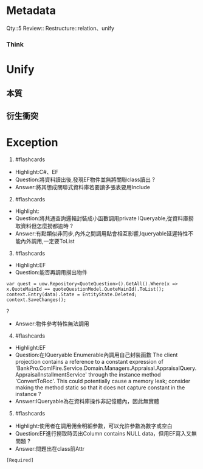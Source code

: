 # Metadata
Qty::5
Review::
Restructure::relation、unify

### Think
# Unify

## 本質

## 衍生衝突


# Exception


1. #flashcards 
- Highlight:C#、EF
- Question:將資料讀出後,發現EF物件並無將關聯class讀出
?
- Answer:將其想成關聯式資料庫若要讀多張表要用Include

2. #flashcards 
- Highlight:
- Question:將共通查詢邏輯封裝成小函數調用private IQueryable,從資料庫撈取資料但怎麼撈都逾時
?
- Answer:有點類似非同步,內外之間調用點會相互影響,Iqueryable延遲特性不能內外調用,一定要ToList

3. #flashcards 
- Highlight:EF
- Question:能否再調用撈出物件
```
var quest = uow.Repository<QuoteQuestion>().GetAll().Where(x => x.QuoteMainId == quoteQuestionModel.QuoteMainId).ToList();
context.Entry(data).State = EntityState.Deleted;
context.SaveChanges();
```
?
- Answer:物件參考特性無法調用

4. #flashcards 
- Highlight:EF
- Question:在IQueryable Enumerable內調用自己封裝函數
The client projection contains a reference to a constant expression of 'BankPro.ComlFire.Service.Domain.Managers.Appraisal.AppraisalQuery.AppraisalInstallmentService' through the instance method 'ConvertToRoc'. This could potentially cause a memory leak; consider making the method static so that it does not capture constant in the instance
?
- Answer:IQueryable為在資料庫操作非記憶體內，因此無實體

5. #flashcards 
- Highlight:使用者在調用佣金明細參數，可以允許參數為數字或空白
- Question:EF進行撈取時丟出Column contains NULL data，但用EF寫入又無問題
?
- Answer:問題出在class前Attr
```
[Required]
```

